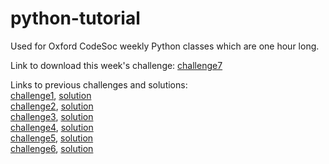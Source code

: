 # python-tutorial
Used for Oxford CodeSoc weekly Python classes which are one hour long.

Link to download this week's challenge: [challenge7](https://onedrive.live.com/download?cid=409B943F3040E52C&resid=409B943F3040E52C%21124578&authkey=AEICVHmyaJ4xNXw) 

Links to previous challenges and solutions:  
[challenge1](https://onedrive.live.com/download?cid=409B943F3040E52C&resid=409B943F3040E52C%21121336&authkey=AHaEps48TzITuqI),
[solution](https://onedrive.live.com/download?cid=409B943F3040E52C&resid=409B943F3040E52C%21121444&authkey=AOGAMQAXl4okK2A)  
[challenge2](https://onedrive.live.com/download?cid=409B943F3040E52C&resid=409B943F3040E52C%21121339&authkey=AP8E7M9P-GIJViQ),
[solution](https://onedrive.live.com/download?cid=409B943F3040E52C&resid=409B943F3040E52C%21121443&authkey=AOz7cf7Ifhxfx7U)  
[challenge3](https://onedrive.live.com/download?cid=409B943F3040E52C&resid=409B943F3040E52C%21121335&authkey=AC_KY6OnevDTMfU),
[solution](https://onedrive.live.com/download?cid=409B943F3040E52C&resid=409B943F3040E52C%21121442&authkey=AKRwzirlccXaRkM)  
[challenge4](https://onedrive.live.com/download?cid=409B943F3040E52C&resid=409B943F3040E52C%21121303&authkey=AGN5lNOz6hVxyoY),
[solution](https://onedrive.live.com/download?cid=409B943F3040E52C&resid=409B943F3040E52C%21121441&authkey=AHP3F2o3GzzE5h4)  
[challenge5](https://onedrive.live.com/download?cid=409B943F3040E52C&resid=409B943F3040E52C%21121636&authkey=AGbNLEhKTt7aOE4), 
[solution](https://onedrive.live.com/download?cid=409B943F3040E52C&resid=409B943F3040E52C%21121715&authkey=AB3eZFObynbfbl0)  
[challenge6](https://onedrive.live.com/download?cid=409B943F3040E52C&resid=409B943F3040E52C%21121773&authkey=ACQCQQurVLjii9E), 
[solution](https://onedrive.live.com/download?cid=409B943F3040E52C&resid=409B943F3040E52C%21124579&authkey=ADCx5ZGQy3HFTR8)  